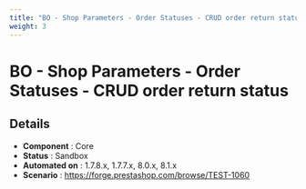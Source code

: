 ```yaml
---
title: "BO - Shop Parameters - Order Statuses - CRUD order return status"
weight: 3
---
```


# BO - Shop Parameters - Order Statuses - CRUD order return status
## Details
* **Component** : Core
* **Status** : Sandbox
* **Automated on** : 1.7.8.x, 1.7.7.x, 8.0.x, 8.1.x
* **Scenario** : https://forge.prestashop.com/browse/TEST-1060

